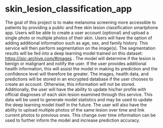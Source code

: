 # skin_lesion_classification_app
The goal of this project is to make melanoma screening more accessible to patients by providing a public and free skin lesion classification smartphone app. Users will be able to create a user account (optional) and upload a single photo or multiple photos of their skin. Users will have the option of adding additional information such as age, sex, and family history. This service will then perform segmentation on the image(s). The segmentation results will be fed into a deep learning model trained on this dataset: https://isic-archive.com/#images . The model will determine if the lesion is benign or malignant and notify the user. If the user provides additional health information, this will assist the model in making its prediction and the confidence level will therefore be greater. The images, health data, and predictions will be stored in an encrypted database if the user chooses to create an account. Otherwise, this information will not be stored. Additionally, the user will have the ability to update his/her profile with official diagnoses of each skin lesion examined through this service. This data will be used to generate model statistics and may be used to update the deep learning model itself in the future. The user will also have the ability to upload multiple photos of the same lesion over time and link current photos to previous ones. This change over time information can be used to further inform the model and increase prediction accuracy.

